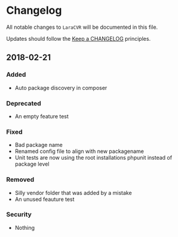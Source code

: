 # Changelog

All notable changes to `LaraCVR` will be documented in this file.

Updates should follow the [Keep a CHANGELOG](http://keepachangelog.com/) principles.

## 2018-02-21

### Added
- Auto package discovery in composer

### Deprecated
- An empty feature test

### Fixed
- Bad package name
- Renamed config file to align with new packagename
- Unit tests are now using the root installations phpunit instead of package level

### Removed
- Silly vendor folder that was added by a mistake
- An unused feauture test

### Security
- Nothing
